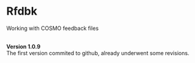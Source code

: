 # Rfdbk
Working with COSMO feedback files
<br/><br/>

<b>Version 1.0.9</b> <br/>
The first version commited to github, already underwent some revisions.


